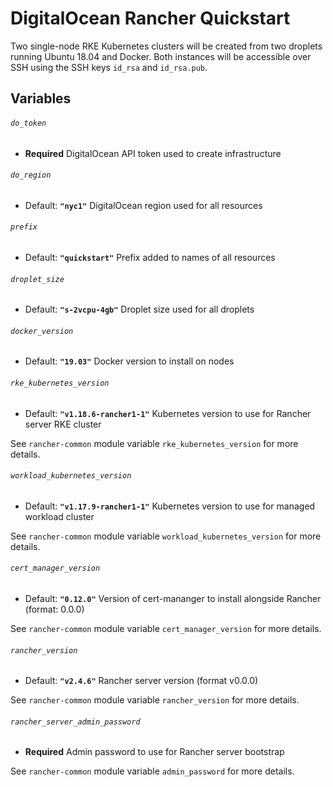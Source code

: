 # DigitalOcean Rancher Quickstart

Two single-node RKE Kubernetes clusters will be created from two droplets running Ubuntu 18.04 and Docker.
Both instances will be accessible over SSH using the SSH keys `id_rsa` and `id_rsa.pub`.

## Variables

###### `do_token`
- **Required**
DigitalOcean API token used to create infrastructure

###### `do_region`
- Default: **`"nyc1"`**
DigitalOcean region used for all resources

###### `prefix`
- Default: **`"quickstart"`**
Prefix added to names of all resources

###### `droplet_size`
- Default: **`"s-2vcpu-4gb"`**
Droplet size used for all droplets

###### `docker_version`
- Default: **`"19.03"`**
Docker version to install on nodes

###### `rke_kubernetes_version`
- Default: **`"v1.18.6-rancher1-1"`**
Kubernetes version to use for Rancher server RKE cluster

See `rancher-common` module variable `rke_kubernetes_version` for more details.

###### `workload_kubernetes_version`
- Default: **`"v1.17.9-rancher1-1"`**
Kubernetes version to use for managed workload cluster

See `rancher-common` module variable `workload_kubernetes_version` for more details.

###### `cert_manager_version`
- Default: **`"0.12.0"`**
Version of cert-mananger to install alongside Rancher (format: 0.0.0)

See `rancher-common` module variable `cert_manager_version` for more details.

###### `rancher_version`
- Default: **`"v2.4.6"`**
Rancher server version (format v0.0.0)

See `rancher-common` module variable `rancher_version` for more details.

###### `rancher_server_admin_password`
- **Required**
Admin password to use for Rancher server bootstrap

See `rancher-common` module variable `admin_password` for more details.

